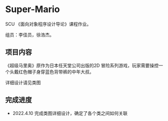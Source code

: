 # Super-Mario
SCU 《面向对象程序设计导论》课程作业。

组员：李佳员，徐浩杰。

## 项目内容
《超级马里奥》原作为日本任天堂公司出版的2D 冒险系列游戏，玩家需要操控一个头戴红色帽子身穿蓝色背带裤的中年大叔。
 
 详细设计请见类图

## 完成进度

- 2022.4.10 完成类图详细设计，确定了各个类之间如何关联
